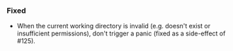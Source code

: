 <!--
A new scriv changelog fragment.

Uncomment the section that is right (remove the HTML comment wrapper).
-->

<!--
### Removed

- A bullet item for the Removed category.

-->
<!--
### Added

- A bullet item for the Added category.

-->
<!--
### Changed

- A bullet item for the Changed category.

-->
<!--
### Deprecated

- A bullet item for the Deprecated category.

-->

### Fixed

- When the current working directory is invalid (e.g. doesn't exist or insufficient permissions), don't trigger a panic (fixed as a side-effect of #125).

<!--
### Security

- A bullet item for the Security category.

-->
